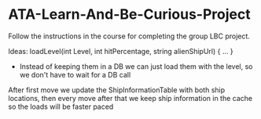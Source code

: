 # ATA-Learn-And-Be-Curious-Project

Follow the instructions in the course for completing the group LBC project.

Ideas:
loadLevel(int Level, int hitPercentage, string alienShipUrl) { 
    ...
}
 - Instead of keeping them in a DB we can just load them with the level, so we don't have to wait for a DB call


After first move we update the ShipInformationTable with both ship locations, then every move after that we keep
ship information in the cache so the loads will be faster paced